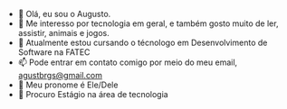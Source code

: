 - 👋 Olá, eu sou o Augusto.
- 👀 Me interesso por tecnologia em geral, e também gosto muito de ler, assistir, animais e jogos.
- 🌱 Atualmente estou cursando o técnologo em Desenvolvimento de Software na FATEC
- 📫 Pode entrar em contato comigo por meio do meu email, agustbrgs@gmail.com
- 🦓 Meu pronome é Ele/Dele
- 👔 Procuro Estágio na área de tecnologia

